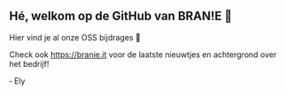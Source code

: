 ## Hé, welkom op de GitHub van BRAN!E 👋

Hier vind je al onze OSS bijdrages 🎉

Check ook https://branie.it voor de laatste nieuwtjes en achtergrond over het bedrijf!


&dash; Ely

<!--

**Here are some ideas to get you started:**

🙋‍♀️ A short introduction - what is your organization all about?
🌈 Contribution guidelines - how can the community get involved?
👩‍💻 Useful resources - where can the community find your docs? Is there anything else the community should know?
🍿 Fun facts - what does your team eat for breakfast?
🧙 Remember, you can do mighty things with the power of [Markdown](https://docs.github.com/github/writing-on-github/getting-started-with-writing-and-formatting-on-github/basic-writing-and-formatting-syntax)
-->
